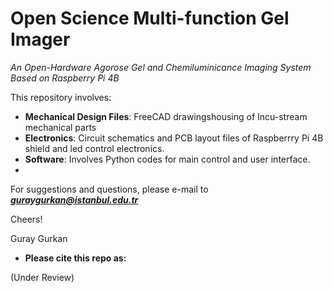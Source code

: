 # Open Science Multi-function Gel Imager
*An Open-Hardware Agorose Gel and Chemiluminicance Imaging System Based on Raspberry Pi 4B*

This repository involves:
  - **Mechanical Design Files**: FreeCAD drawingshousing of Incu-stream mechanical parts
  - **Electronics**: Circuit schematics and PCB layout files of Raspberrry Pi 4B shield and led control electronics.
  - **Software**: Involves Python codes for main control and user interface. 
  -

For suggestions and questions, please e-mail to ***guraygurkan@istanbul.edu.tr***

Cheers!

Guray Gurkan

* **Please cite this repo as:** 

(Under Review)




  
